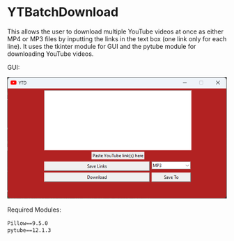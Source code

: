 # YTBatchDownload

This allows the user to download multiple YouTube videos at once as either MP4 or MP3 files by inputting the links in the text box (one link only for each line). It uses the tkinter module for GUI and the pytube module for downloading YouTube videos.

GUI:

<img src="gui.png" alt="drawing" width="600"/>


Required Modules:
``` 
Pillow==9.5.0
pytube==12.1.3
```
